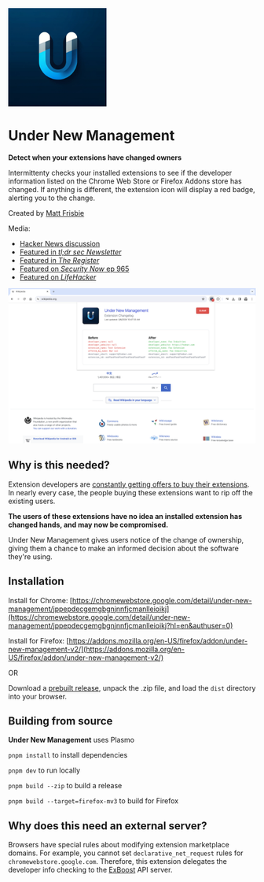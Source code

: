 <img src="assets/icon.png" alt="Under New management" width="200"/>

# Under New Management

**Detect when your extensions have changed owners**

Intermittenty checks your installed extensions to see if the developer information listed on the Chrome Web Store or Firefox Addons store has changed. If anything is different, the extension icon will display a red badge, alerting you to the change.

Created by [Matt Frisbie](https://www.mattfriz.com/)

Media:

- [Hacker News discussion](https://news.ycombinator.com/item?id=39620060)
- [Featured in *tl;dr sec Newsletter*](https://tldrsec.com/p/tldr-sec-221)
- [Featured in *The Register*](https://www.theregister.com/2024/03/07/chrome_extension_changes/)
- [Featured on *Security Now* ep 965](https://youtu.be/HB8im8TuN1w?t=6613)
- [Featured on *LifeHacker*](https://lifehacker.com/tech/under-new-management-alerts-you-when-chrome-extensions-change-owners)

![image](unm-screenshot-1280x800.png)

## Why is this needed?

Extension developers are [constantly getting offers to buy their extensions](https://github.com/extesy/hoverzoom/discussions/670). In nearly every case, the people buying these extensions want to rip off the existing users.

**The users of these extensions have no idea an installed extension has changed hands, and may now be compromised.**

Under New Management gives users notice of the change of ownership, giving them a chance to make an informed decision about the software they're using.

## Installation

Install for Chrome: [https://chromewebstore.google.com/detail/under-new-management/jppepdecgemgbgnjnnfjcmanlleioikj](https://chromewebstore.google.com/detail/under-new-management/jppepdecgemgbgnjnnfjcmanlleioikj?hl=en&authuser=0)

Install for Firefox: [https://addons.mozilla.org/en-US/firefox/addon/under-new-management-v2/](https://addons.mozilla.org/en-US/firefox/addon/under-new-management-v2/)

OR

Download a [prebuilt release](https://github.com/classvsoftware/under-new-management/releases), unpack the .zip file, and load the `dist` directory into your browser.

## Building from source

**Under New Management** uses Plasmo

`pnpm install` to install dependencies

`pnpm dev` to run locally

`pnpm build --zip` to build a release

`pnpm build --target=firefox-mv3` to build for Firefox

## Why does this need an external server?

Browsers have special rules about modifying extension marketplace domains. For example, you cannot set `declarative_net_request` rules for `chromewebstore.google.com`. Therefore, this extension delegates the developer info checking to the [ExBoost](https://extensionboost.com) API server.
